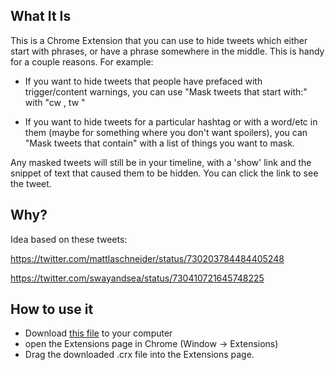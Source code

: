 ## What It Is

This is a Chrome Extension that you can use to hide tweets which
either start with phrases, or have a phrase somewhere in the middle.
This is handy for a couple reasons. For example:

- If you want to hide tweets that people have prefaced with
trigger/content warnings, you can use "Mask tweets that start with:"
with "cw , tw "

- If you want to hide tweets for a particular hashtag or with a
  word/etc in them (maybe for something where you don't want
  spoilers), you can "Mask tweets that contain" with a list of things
  you want to mask.


Any masked tweets will still be in your timeline, with a 'show' link
and the snippet of text that caused them to be hidden. You can click
the link to see the tweet.

## Why?

Idea based on these tweets:

https://twitter.com/mattlaschneider/status/730203784484405248

https://twitter.com/swayandsea/status/730410721645748225


## How to use it

* Download [this file](https://github.com/muffinista/chrome-tw/raw/master/build/Tweet%20Masker.crx)
to your computer
* open the Extensions page in Chrome (Window → Extensions)
* Drag the downloaded .crx file into the Extensions page.

